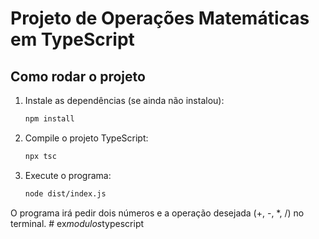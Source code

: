 # Projeto de Operações Matemáticas em TypeScript

## Como rodar o projeto

1. Instale as dependências (se ainda não instalou):
   ```bash
   npm install
   ```

2. Compile o projeto TypeScript:
   ```bash
   npx tsc
   ```

3. Execute o programa:
   ```bash
   node dist/index.js
   ```

O programa irá pedir dois números e a operação desejada (+, -, *, /) no terminal. #   e x _ m o d u l o s _ t y p e s c r i p t  
 
